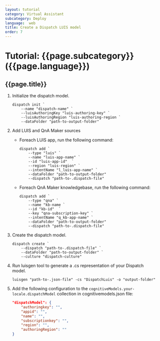 ```yaml
---
layout: tutorial
category: Virtual Assistant
subcategory: Deploy
language:  web
title: Create a Dispatch LUIS model
order: 7
---
```


# Tutorial: {{page.subcategory}} ({{page.language}})

## {{page.title}}

1. Initialize the dispatch model.
    ```
    dispatch init `
        --name "dispatch-name" `
        --luisAuthoringKey "luis-authoring-key" `
        --luisAuthoringRegion "luis-authoring-region `
        --dataFolder "path-to-output-folder"
    ```
1. Add LUIS and QnA Maker sources
    - Foreach LUIS app, run the following command:
        ```
        dispatch add `
            --type "luis" `
            --name "luis-app-name" `
            --id "luis-app-id"  `
            --region "luis-region" `
            --intentName "l_luis-app-name" `
            --dataFolder "path-to-output-folder"
            --dispatch "path-to-.dispatch-file"
        ```

    - Foreach QnA Maker knowledgebase, run the following command:
        ```
        dispatch add `
            --type "qna" `
            --name "kb-name `
            --id "kb-id"  `
            --key "qna-subscription-key" `
            --intentName "q_kb-app-name" `
            --dataFolder "path-to-output-folder"
            --dispatch "path-to-.dispatch-file"
        ```
1. Create the dispatch model.
    ```
    dispatch create `
        --dispatch "path-to-.dispatch-file" `
        --dataFolder "path-to-output-folder" `
        --culture "dispatch-culture"
    ```
1. Run luisgen tool to generate a .cs representation of your Dispatch model.
    ```
    luisgen "path-to-.json-file" -cs "DispatchLuis" -o "output-folder"
    ```
1. Add the following configuration to the `cognitiveModels.your-locale.dispatchModel` collection in cognitivemodels.json file:
    ```json
    "dispatchModel": {
        "authoringkey": "",
        "appid": "",
        "name": "",
        "subscriptionkey": "",
        "region": "",
        "authoringRegion": ""
    }
    ```